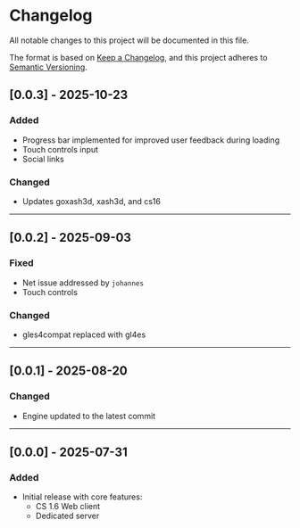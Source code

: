 # Changelog

All notable changes to this project will be documented in this file.

The format is based on [Keep a Changelog](https://keepachangelog.com/en/1.0.0/),
and this project adheres to [Semantic Versioning](https://semver.org/spec/v2.0.0.html).

## [0.0.3] - 2025-10-23
### Added
- Progress bar implemented for improved user feedback during loading
- Touch controls input
- Social links

### Changed
- Updates goxash3d, xash3d, and cs16

---

## [0.0.2] - 2025-09-03
### Fixed
- Net issue addressed by `johannes`
- Touch controls

### Changed
- gles4compat replaced with gl4es

---

## [0.0.1] - 2025-08-20
### Changed
- Engine updated to the latest commit

---

## [0.0.0] - 2025-07-31
### Added
- Initial release with core features:
    - CS 1.6 Web client
    - Dedicated server
